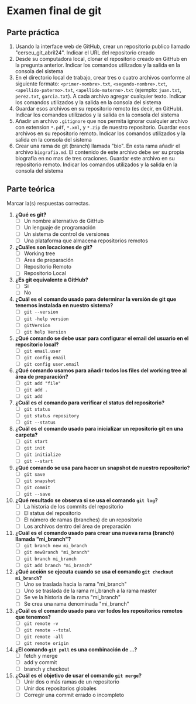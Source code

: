 # Examen final de git

## Parte práctica

1. Usando la interface web de GitHub, crear un repositorio publico llamado "cerseu_git_abril24". Indicar el URL del repositorio creado
2. Desde su computadora local, clonar el repositorio creado en GitHub en la pregunta anterior. Indicar los comandos utilizados y la salida en la consola del sistema
3. En el directorio local de trabajo, crear tres o cuatro archivos conforme al siguiente formato: `<primer-nombre>.txt`, `<segundo-nombre>.txt`, `<apellido-paterno>.txt`, `<apellido-materno>.txt` (ejemplo: `juan.txt`, `perez.txt`, `garcia.txt`). A cada archivo agregar cualquier texto. Indicar los comandos utilizados y la salida en la consola del sistema
5. Guardar esos archivos en su repositorio remoto (es decir, en GitHub). Indicar los comandos utilizados y la salida en la consola del sistema
6. Añadir un archivo `.gitignore` que nos permita ignorar cualquier archivo con extension `*.pdf`, `*.xml`, y `*.zip` de nuestro repositorio.  Guardar esos archivos en su repositorio remoto. Indicar los comandos utilizados y la salida en la consola del sistema
7. Crear una rama de git (branch) llamada "bio". En esta rama añadir el archivo `biografia.md`. El contenido de este archivo debe ser su propia biografia en no mas de tres oraciones.  Guardar este archivo en su repositorio remoto. Indicar los comandos utilizados y la salida en la consola del sistema

## Parte teórica

Marcar la(s) respuestas correctas.

1. **¿Qué es git?**
	- [ ] Un nombre alternativo de GitHub
	- [ ] Un lenguaje de programación
	- [ ] Un sistema de control de versiones
	- [ ] Una plataforma que almacena repositorios remotos
2. **¿Cuáles son locaciones de git?**
	- [ ] Working tree
	- [ ] Área de preparación
	- [ ] Repositorio Remoto
	- [ ] Repositorio Local
3. **¿Es git equivalente a GitHub?**
	- [ ] Si
	- [ ] No
4. **¿Cuál es el comando usado para determinar la versión de git que tenemos instalada en nuestro sistema?**
	- [ ] `git --version`
	- [ ] `git -help version`
	- [ ] `gitVersion`
	- [ ] `git help Version`
5. **¿Qué comando se debe usar para configurar el email del usuario en el repositorio local?**
	- [ ] `git email.user`
	- [ ] `git config email`
	- [ ] `git config user.email`
6. **¿Qué comando usamos para añadir todos los files del working tree al área de preparación?**
	- [ ] `git add "file"`
	- [ ] `git add .`
	- [ ] `git add`
7.  **¿Cuál es el comando para verificar el status del repositorio?**
	- [ ] `git status`
	- [ ] `git status repository`
	- [ ] `git --status`
8. **¿Cuál es el comando usado para inicializar un repositorio git en una carpeta?**
	- [ ] `git start`
	- [ ] `git init`
	- [ ] `git initialize`
	- [ ] `git --start`
9. **¿Qué comando se usa para hacer un snapshot de nuestro repositorio?**
	- [ ] `git save`
	- [ ] `git snapshot`
	- [ ] `git commit`
	- [ ] `git --save`
10. **¿Qué resultado se observa si se usa el comando `git log`?**
	- [ ] La historia de los commits del repositorio
	- [ ] El status del repositorio
	- [ ] El número de ramas (branches) de un repositorio
	- [ ] Los archivos dentro del área de preparación
11. **¿Cuál es el comando usado para crear una nueva rama (branch) llamada "mi_branch"?**
	- [ ] `git branch new mi_branch`
	- [ ] `git newBranch "mi_branch"`
	- [ ] `git branch mi_branch`
	- [ ] `git add branch "mi_branch"`
12. **¿Qué acción se ejecuta cuando se usa el comando `git checkout mi_branch`?**
	- [ ] Uno se traslada hacia la rama "mi_branch"
	- [ ] Uno se traslada de la rama mi_branch a la rama master
	- [ ] Se ve la historia de la rama "mi_branch"
	- [ ] Se crea una rama denominada "mi_branch"
13. **¿Cuál es el comando usado para ver todos los repositorios remotos que tenemos?**
	- [ ] `git remote -v`
	- [ ] `git remote --total`
	- [ ] `git remote -all`
	- [ ] `git remote origin`
14. **¿El comando `git pull` es una combinación de ...?**
	- [ ] fetch y merge
	- [ ] add y commit
	- [ ] branch y checkout
15. **¿Cuál es el objetivo de usar el comando `git merge`?**
	- [ ] Unir dos o más ramas de un repositorio
	- [ ] Unir dos repositorios globales
	- [ ] Corregir una commit errado o incompleto

